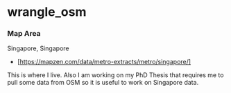 # wrangle_osm
### Map Area
Singapore, Singapore

- [https://mapzen.com/data/metro-extracts/metro/singapore/]

This is where I live. Also I am working on my PhD Thesis that requires me to pull some data from OSM so it is useful to work on Singapore data.
